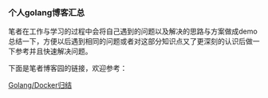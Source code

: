 ### 个人golang博客汇总

笔者在工作与学习的过程中会将自己遇到的问题以及解决的思路与方案做成demo总结一下，方便以后遇到相同的问题或者对这部分知识点又了更深刻的认识后做一下参考并且快速解决问题。

下面是笔者博客园的链接，欢迎参考：

[Golang/Docker归结](https://www.cnblogs.com/paulwhw/p/13854308.html)

